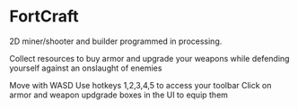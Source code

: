 # FortCraft
2D miner/shooter and builder programmed in processing. 

Collect resources to buy armor and upgrade your weapons while defending yourself against an onslaught of enemies

Move with WASD
Use hotkeys 1,2,3,4,5 to access your toolbar
Click on armor and weapon updgrade boxes in the UI to equip them
